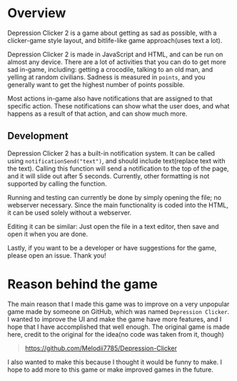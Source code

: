 # Overview

Depression Clicker 2 is a game about getting as sad as possible, with a clicker-game style layout, and bitlife-like game approach(uses text a lot).

Depression Clicker 2 is made in JavaScript and HTML, and can be run on almost any device. There are a lot of activities that you can do to get more sad in-game, including: getting a crocodile, talking to an old man, and yelling at random civilians. 
Sadness is measured in `points`, and you generally want to get the highest number of points possible. 

Most actions in-game also have notifications that are assigned to that specific action. These notifications can show what the user does, and what happens as a result of that action, and can show much more. 

## Development

Depression Clicker 2 has a built-in notification system. It can be called using `notificationSend("text")`, and should include text(replace text with the text). Calling this function will send a notification to the top of the page, and it will slide out after 5 seconds. Currently, other formatting is not supported by calling the function. 

Running and testing can currently be done by simply opening the file; no webserver necessary. Since the main functionality is coded into the HTML, it can be used solely without a webserver.

Editing it can be similar: Just open the file in a text editor, then save and open it when you are done. 

Lastly, if you want to be a developer or have suggestions for the game, please open an issue. Thank you!

# Reason behind the game

The main reason that I made this game was to improve on a very unpopular game made by someone on GitHub, which was named `Depression Clicker`. I wanted to improve the UI and make the game have more features, and I hope that I have accomplished that well enough. The original game is made here, credit to the original for the idea(no code was taken from it, though)

> https://github.com/Melodii7785/Depression-Clicker

I also wanted to make this because I thought it would be funny to make. I hope to add more to this game or make improved games in the future. 
